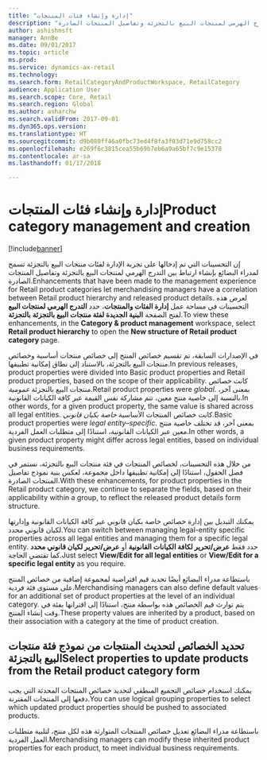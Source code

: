 ```yaml
---
title: "إدارة وإنشاء فئات المنتجات"
description: "يصف هذا الموضوع التحسينات التي تم إدخالها على تجربة الإدارة لفئات منتجات البيع بالتجزئة. تسمح هذه التحسينات لمدراء البضائع بإنشاء ارتباط بين التدرج الهرمي لمنتجات البيع بالتجزئة وتفاصيل المنتجات الصادرة."
author: ashishmsft
manager: AnnBe
ms.date: 09/01/2017
ms.topic: article
ms.prod: 
ms.service: dynamics-ax-retail
ms.technology: 
ms.search.form: RetailCategoryAndProductWorkspace, RetailCategory
audience: Application User
ms.search.scope: Core, Retail
ms.search.region: Global
ms.author: asharchw
ms.search.validFrom: 2017-09-01
ms.dyn365.ops.version: 
ms.translationtype: HT
ms.sourcegitcommit: d9b080ff46a0fbc73ed4f8fa3f03d71e9d758cc2
ms.openlocfilehash: e269f6c3815cea55b69b7eb6a9a65bf7c9e15378
ms.contentlocale: ar-sa
ms.lasthandoff: 01/17/2018

---
```


# <a name="product-category-management-and-creation"></a><span data-ttu-id="a4fa3-104">إدارة وإنشاء فئات المنتجات</span><span class="sxs-lookup"><span data-stu-id="a4fa3-104">Product category management and creation</span></span>

[!include[banner](./includes/banner.md)]

<span data-ttu-id="a4fa3-105">إن التحسينات التي تم إدخالها على تجربة الإدارة لفئات منتجات البيع بالتجزئة تسمح لمدراء البضائع بإنشاء ارتباط بين التدرج الهرمي لمنتجات البيع بالتجزئة وتفاصيل المنتجات الصادرة.</span><span class="sxs-lookup"><span data-stu-id="a4fa3-105">Enhancements that have been made to the management experience for Retail product categories let merchandising managers have a correlation between Retail product hierarchy and released product details.</span></span> <span data-ttu-id="a4fa3-106">لعرض هذه التحسينات في مساحة عمل **إدارة الفئات والمنتجات**، حدد **التدرج الهرمي لمنتجات البيع بالتجزئة‏‎** لفتح الصفحة **البنية الجديدة لفئة منتجات البيع بالتجزئة**.</span><span class="sxs-lookup"><span data-stu-id="a4fa3-106">To view these enhancements, in the **Category & product management**  workspace, select **Retail product hierarchy** to open the **New structure of Retail product category** page.</span></span> 

<span data-ttu-id="a4fa3-107">في الإصدارات السابقة، تم تقسيم خصائص المنتج إلى خصائص منتجات أساسية وخصائص منتجات البيع بالتجزئة، بالاستناد إلى نطاق إمكانية تطبيقها.</span><span class="sxs-lookup"><span data-stu-id="a4fa3-107">In previous releases, product properties were divided into Basic product properties and Retail product properties, based on the scope of their applicability.</span></span> <span data-ttu-id="a4fa3-108">كانت خصائص منتجات البيع بالتجزئة *عمومية*.</span><span class="sxs-lookup"><span data-stu-id="a4fa3-108">Retail product properties were *global*.</span></span> <span data-ttu-id="a4fa3-109">بمعنى آخر، بالنسبة إلى خاصية منتج معين، تتم مشاركة نفس القيمة عبر كافة الكيانات القانونية.</span><span class="sxs-lookup"><span data-stu-id="a4fa3-109">In other words, for a given product property, the same value is shared across all legal entities.</span></span> <span data-ttu-id="a4fa3-110">كانت خصائص المنتجات الأساسية *خاصة بكيان قانوني*.</span><span class="sxs-lookup"><span data-stu-id="a4fa3-110">Basic product properties were *legal entity–specific*.</span></span> <span data-ttu-id="a4fa3-111">بمعنى آخر، قد تختلف خاصية منتج معين عبر الكيانات القانونية، استنادًا إلى متطلبات العمل الفردية.</span><span class="sxs-lookup"><span data-stu-id="a4fa3-111">In other words, a given product property might differ across legal entities, based on individual business requirements.</span></span>

<span data-ttu-id="a4fa3-112">من خلال هذه التحسينات، لخصائص المنتجات في فئة منتجات البيع بالتجزئة، نستمر في فصل الحقول، استنادًا إلى إمكانية تطبيقها داخل مجموعة، لعكس بنية نموذج تفاصيل المنتجات الصادرة.</span><span class="sxs-lookup"><span data-stu-id="a4fa3-112">With these enhancements, for product properties in the Retail product category, we continue to separate the fields, based on their applicability within a group, to reflect the released product details form structure.</span></span>

<span data-ttu-id="a4fa3-113">يمكنك التبديل بين إدارة خصائص خاصة بكيان قانوني عبر كافة الكيانات القانونية وإدارتها لكيان قانوني محدد.</span><span class="sxs-lookup"><span data-stu-id="a4fa3-113">You can switch between managing legal-entity specific properties across all legal entities and managing them for a specific legal entity.</span></span> <span data-ttu-id="a4fa3-114">حدد فقط **عرض/تحرير لكافة الكيانات القانونية** أو **عرض/تحرير لكيان قانوني محدد** كما تقتضي الحاجة.</span><span class="sxs-lookup"><span data-stu-id="a4fa3-114">Just select **View/Edit for all legal entities** or **View/Edit for a specific legal entity** as you require.</span></span>

<span data-ttu-id="a4fa3-115">باستطاعة مدراء البضائع أيضًا تحديد قيم افتراضية لمجموعة إضافية من خصائص المنتج على مستوى فئة فردية.</span><span class="sxs-lookup"><span data-stu-id="a4fa3-115">Merchandising managers can also define default values for an additional set of product properties at the level of an individual category.</span></span> <span data-ttu-id="a4fa3-116">يتم توارث قيم الخصائص هذه بواسطة منتج، استنادًا إلى اقترانها بفئة في وقت إنشاء المنتج.</span><span class="sxs-lookup"><span data-stu-id="a4fa3-116">These property values are inherited by a product, based on their association with a category at the time of product creation.</span></span>

## <a name="select-properties-to-update-products-from-the-retail-product-category-form"></a><span data-ttu-id="a4fa3-117">تحديد الخصائص لتحديث المنتجات من نموذج فئة منتجات البيع بالتجزئة</span><span class="sxs-lookup"><span data-stu-id="a4fa3-117">Select properties to update products from the Retail product category form</span></span>

<span data-ttu-id="a4fa3-118">يمكنك استخدام خصائص التجميع المنطقي لتحديد خصائص المنتجات المحدثة التي يجب دفعها إلى المنتجات المقترنة.</span><span class="sxs-lookup"><span data-stu-id="a4fa3-118">You can use logical grouping properties to select which updated product properties should be pushed to associated products.</span></span>

<span data-ttu-id="a4fa3-119">باستطاعة مدراء البضائع تعديل خصائص المنتجات المتوارثة هذه لكل منتج، لتلبية متطلبات العمل الفردية.</span><span class="sxs-lookup"><span data-stu-id="a4fa3-119">Merchandising managers can modify these inherited product properties for each product, to meet individual business requirements.</span></span>

